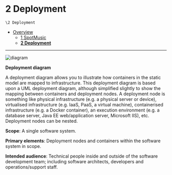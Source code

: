 # 2 Deployment

`\2 Deployment`

* [Overview](../README.md)
  * [1 SpotMusic](../1%20SpotMusic/README.md)
  * [**2 Deployment**](../2%20Deployment/README.md)

---

![diagram](https://www.plantuml.com/plantuml/svg/0/rLPHJniv47v7uZ_CxSi1Mf8IeQgwfuQarmOH4h7Xk4gLqAmzsVNXjIrxDYbtuhzNtaq8uO9qqAVBaptnDvxlcndFVWoCdkjAx-_zeepGjIGecLtuhTlrkEmKYiiwhmDvOGsJuOwmLHUbLsWMkdPrTt1wFDLe-7fyqTN85BWxEBqTajFslee0rtZVtxleVvrSpsvlHhCljnUVFd-w71uSHllcwEsbbNJWj4WXELC5dA6v0wT5ycmF4Xb1a67ooU4_-ti00C_TI9D2agiYHtDtZ4uT7Hrzu-yVeg_hl3PSmydxphjJk9XbZpvs-K67egGKadwpW9cj17Bot00VEj-t_CJVm1f6PSWVe5CHCHr1tpcj1BAo9ZevnmK26WcPyyeKCFvZ4CrJRnTAKe1H96c86_BnmBms8e9HAxw7XK90ECycbzqlizaqW_vqr4aEDs4yjCk7tIAjz97vkvCdQiNjgtMo7eMEEasQ1Hp3rAiA_NsoiPtqnCiQ3VC3cQUG394nnq0HTqKQMxAmDaCcIgem_fknzHGWLYTuAbHWtvm6PURMLyqwXH93IHAmvf8ChwG7uKd6BUgG0Wf18O2sHKY1MBn9mTwsWhqtAjXxAc56mXhvMX5x_pyLywVgBIblk_NqZTtQ-zbsNLAin1lA_sEx3ach1Va0N184HbO2LWzcSpgQ_zN9GPb24pWi271ppGkoFUnwAoiRunpKWMr5_jS0bSsL9f2qK89QrauJZ2OPM0zz8xrLyf7uXd2BIo4PjmxwpaNqdrYXLsRhHKBGgb9C4aAT1sAmyztyjbygjY1MSORcsUAIbDyEkA6-awYmbTjc6Yrr700nQEM53NRESAECjCiGOsgPLoWcsOj38lTs6SYlSdtMxgB7pzR6t0nARojAOMp_LbeZ_AuypUrsvMn430vZFxLfdSQqxgYUJ7ZbsghecwBMwBVLrVhd15rI3YjQZvMqBfyhqe-PRYVI6EyenA410hKEm3P6yrUmffqdqKD4DTHU1sbwg9LaqnwsOIOsQNmIxXhONDECWYj26M3kRTNejVIAQNtX-V1iy0pHUmKa-byZsXnHQByhs2RDTyb7ChAkz0y0)

**Deployment diagram**

A deployment diagram allows you to illustrate how containers in the static model are mapped to infrastructure. This deployment diagram is based upon a UML deployment diagram, although simplified slightly to show the mapping between containers and deployment nodes. A deployment node is something like physical infrastructure (e.g. a physical server or device), virtualised infrastructure (e.g. IaaS, PaaS, a virtual machine), containerised infrastructure (e.g. a Docker container), an execution environment (e.g. a database server, Java EE web/application server, Microsoft IIS), etc. Deployment nodes can be nested.

**Scope**: A single software system.

**Primary elements**: Deployment nodes and containers within the software system in scope.

**Intended audience**: Technical people inside and outside of the software development team; including software architects, developers and operations/support staff.
